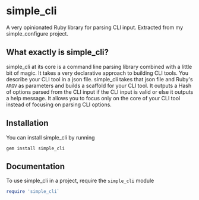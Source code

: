 # simple_cli
A very opinionated Ruby library for parsing CLI input. Extracted from my simple_configure project.

## What exactly is simple_cli?
simple_cli at its core is a command line parsing library combined with a little bit of magic. It takes a very declarative approach to building CLI tools. You describe your CLI tool in a json file. simple_cli takes that json file and Ruby's `ARGV` as parameters and builds a scaffold for your CLI tool. It outputs a Hash of options parsed from the CLI input if the CLI input is valid or else it outputs a help message. It allows you to focus only on the core of your CLI tool instead of focusing on parsing CLI options. 

## Installation
You can install simple_cli by running
```
gem install simple_cli
```

## Documentation
To use simple_cli in a project, require the `simple_cli` module
```ruby
require 'simple_cli`
```
